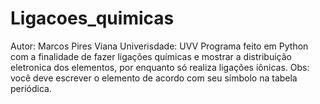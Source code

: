 # Ligacoes_quimicas
Autor: Marcos Pires Viana 
Univerisdade: UVV
Programa feito em Python com a finalidade de fazer ligações químicas e mostrar a distribuição eletronica dos elementos, por enquanto só realiza ligações iônicas.
Obs: você deve escrever o elemento de acordo com seu símbolo na tabela periódica.
